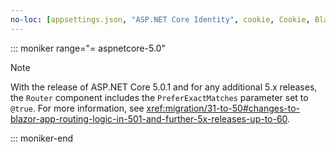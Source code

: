```yaml
---
no-loc: [appsettings.json, "ASP.NET Core Identity", cookie, Cookie, Blazor, "Blazor Server", "Blazor WebAssembly", "Identity", "Let's Encrypt", Razor, SignalR]
---
```

::: moniker range="= aspnetcore-5.0"

> [!NOTE]
> With the release of ASP.NET Core 5.0.1 and for any additional 5.x releases, the `Router` component includes the `PreferExactMatches` parameter set to `@true`. For more information, see <xref:migration/31-to-50#changes-to-blazor-app-routing-logic-in-501-and-further-5x-releases-up-to-60>.

::: moniker-end
